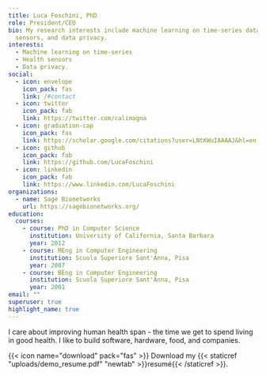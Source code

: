 ```yaml
---
title: Luca Foschini, PhD
role: President/CEO
bio: My research interests include machine learning on time-series data, health
  sensors, and data privacy.
interests:
  - Machine learning on time-series
  - Health sensors
  - Data privacy.
social:
  - icon: envelope
    icon_pack: fas
    link: /#contact
  - icon: twitter
    icon_pack: fab
    link: https://twitter.com/calimagna
  - icon: graduation-cap
    icon_pack: fas
    link: https://scholar.google.com/citations?user=LNtKWuIAAAAJ&hl=en
  - icon: github
    icon_pack: fab
    link: https://github.com/LucaFoschini
  - icon: linkedin
    icon_pack: fab
    link: https://www.linkedin.com/LucaFoschini
organizations:
  - name: Sage Bionetworks
    url: https://sagebionetworks.org/
education:
  courses:
    - course: PhD in Computer Science
      institution: University of California, Santa Barbara
      year: 2012
    - course: MEng in Computer Engineering
      institution: Scuola Superiore Sant'Anna, Pisa
      year: 2007
    - course: BEng in Computer Engineering
      institution: Scuola Superiore Sant'Anna, Pisa
      year: 2001
email: ""
superuser: true
highlight_name: true
---
```

I care about improving human health span - the time we get to spend living in good health. 
I like to build software, hardware, food, and companies. 

{{< icon name="download" pack="fas" >}} Download my {{< staticref "uploads/demo_resume.pdf" "newtab" >}}resumé{{< /staticref >}}.